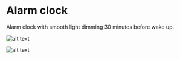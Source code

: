 # Alarm clock

Alarm clock with smooth light dimming 30 minutes before wake up.

![alt text](https://i.imgur.com/K4lTeWY.png)

![alt text](https://i.imgur.com/lSQJbuE.png)
